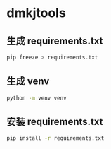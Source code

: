 # dmkjtools

## 生成 requirements.txt

```bash
pip freeze > requirements.txt
```

## 生成 venv

```bash
python -m venv venv
```

## 安装 requirements.txt

```bash
pip install -r requirements.txt
```
